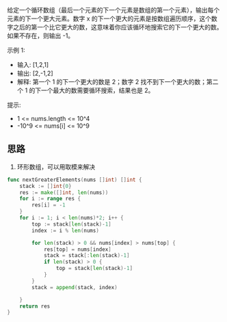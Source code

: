 给定一个循环数组（最后一个元素的下一个元素是数组的第一个元素），输出每个元素的下一个更大元素。数字 x 的下一个更大的元素是按数组遍历顺序，这个数字之后的第一个比它更大的数，这意味着你应该循环地搜索它的下一个更大的数。如果不存在，则输出 -1。

示例 1:

- 输入: [1,2,1]
- 输出: [2,-1,2]
- 解释: 第一个 1 的下一个更大的数是 2；数字 2 找不到下一个更大的数；第二个 1 的下一个最大的数需要循环搜索，结果也是 2。

提示:

- 1 <= nums.length <= 10^4
- -10^9 <= nums[i] <= 10^9

## 思路
1. 环形数组，可以用取模来解决
```go
func nextGreaterElements(nums []int) []int {
	stack := []int{0}
	res := make([]int, len(nums))
	for i := range res {
		res[i] = -1
	}
	for i := 1; i < len(nums)*2; i++ {
		top := stack[len(stack)-1]
		index := i % len(nums)

		for len(stack) > 0 && nums[index] > nums[top] {
			res[top] = nums[index]
			stack = stack[:len(stack)-1]
			if len(stack) > 0 {
				top = stack[len(stack)-1]
			}
		}
		stack = append(stack, index)

	}
	return res
}
```